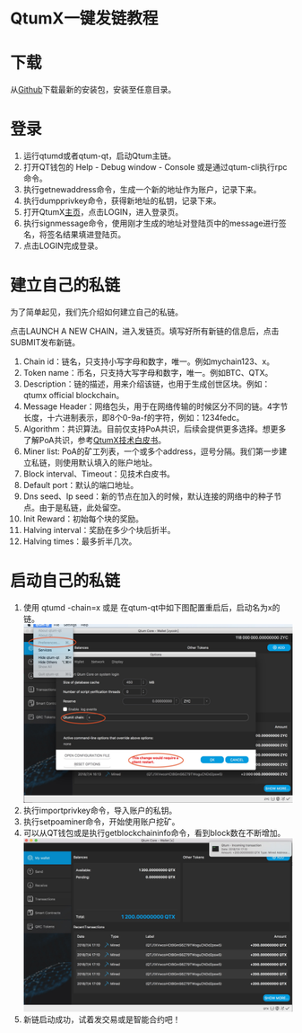 # QtumX一键发链教程

# 下载
从[Github](https://github.com/qtumproject/qtum-enterprise/releases)下载最新的安装包，安装至任意目录。

# 登录
1. 运行qtumd或者qtum-qt，启动Qtum主链。
2. 打开QT钱包的 Help - Debug window - Console 或是通过qtum-cli执行rpc命令。
3. 执行getnewaddress命令，生成一个新的地址作为账户，记录下来。
4. 执行dumpprivkey命令，获得新地址的私钥，记录下来。
5. 打开QtumX[主页](https://qtumx.net/)，点击LOGIN，进入登录页。
6. 执行signmessage命令，使用刚才生成的地址对登陆页中的message进行签名，将签名结果填进登陆页。
7. 点击LOGIN完成登录。

# 建立自己的私链
为了简单起见，我们先介绍如何建立自己的私链。

点击LAUNCH A NEW CHAIN，进入发链页。填写好所有新链的信息后，点击SUBMIT发布新链。
1. Chain id：链名，只支持小写字母和数字，唯一。例如mychain123、x。
2. Token name：币名，只支持大写字母和数字，唯一。例如BTC、QTX。
3. Description：链的描述，用来介绍该链，也用于生成创世区块。例如：qtumx official blockchain。
4. Message Header：网络包头，用于在网络传输的时候区分不同的链。4字节长度，十六进制表示，即8个0-9a-f的字符，例如：1234fedc。
5. Algorithm：共识算法。目前仅支持PoA共识，后续会提供更多选择。想更多了解PoA共识，参考[QtumX技术白皮书](https://docs.qtum.org/zh/Technical-White-Paper-for-QtumX/)。
6. Miner list: PoA的矿工列表，一个或多个address，逗号分隔。我们第一步建立私链，则使用默认填入的账户地址。
7. Block interval、Timeout：见技术白皮书。
8. Default port：默认的端口地址。
9. Dns seed、Ip seed：新的节点在加入的时候，默认连接的网络中的种子节点。由于是私链，此处留空。
10. Init Reward：初始每个块的奖励。
11. Halving interval：奖励在多少个块后折半。
12. Halving times：最多折半几次。

# 启动自己的私链
1. 使用 qtumd -chain=x 或是 在qtum-qt中如下图配置重启后，启动名为x的链。
![image](1.jpg)
2. 执行importprivkey命令，导入账户的私钥。
3. 执行setpoaminer命令，开始使用账户挖矿。
4. 可以从QT钱包或是执行getblockchaininfo命令，看到block数在不断增加。
![image](2.jpg)
5. 新链启动成功，试着发交易或是智能合约吧！
